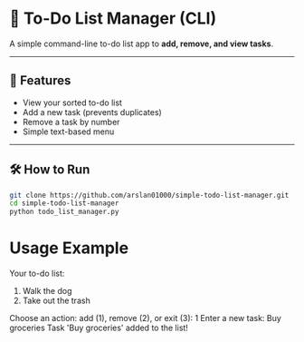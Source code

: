 # 📝 To-Do List Manager (CLI)

A simple command-line to-do list app to **add, remove, and view tasks**.

---

## 🚀 Features

- View your sorted to-do list  
- Add a new task (prevents duplicates)  
- Remove a task by number  
- Simple text-based menu  

---

## 🛠 How to Run

```sh
git clone https://github.com/arslan01000/simple-todo-list-manager.git
cd simple-todo-list-manager
python todo_list_manager.py

```

# Usage Example
Your to-do list:
1. Walk the dog
2. Take out the trash

Choose an action: add (1), remove (2), or exit (3): 1
Enter a new task: Buy groceries
Task 'Buy groceries' added to the list!
